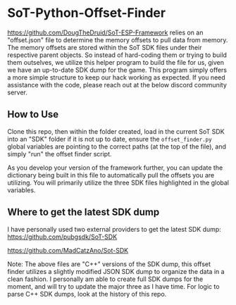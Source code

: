 # SoT-Python-Offset-Finder
https://github.com/DougTheDruid/SoT-ESP-Framework relies on an "offset.json" file to determine the 
memory offsets to pull data from memory. The memory offsets are stored within the SoT SDK files under
their respective parent objects. So instead of hard-coding them or trying to build them outselves, we 
utilize this helper program to build the file for us, given we have an up-to-date SDK dump for the game.
This program simply offers a more simple structure to keep our hack working as expected. If you need 
assistance with the code, please reach out at the below discord community server.

## How to Use
Clone this repo, then within the folder created, load in the current SoT SDK into an "SDK" folder if it is not
up to date,  ensure the `offset_finder.py` global variables are pointing to the correct paths (at the top 
of the file), and simply "run" the offset finder script.

As you develop your version of the framework further, you can update the dictionary being built in this
file to automatically pull the offsets you are utilizing. You will primarily utilize the three SDK files 
highlighted in the global variables.

## Where to get the latest SDK dump
I have personally used two external providers to get the latest SDK dump:
https://github.com/pubgsdk/SoT-SDK

https://github.com/MadCatzAno/Sot-SDK

Note: The above files are "C++" versions of the SDK dump, this offset finder utilizes a slightly modified JSON SDK dump
to organize the data in a clean fashion. I personally am able to create full SDK dumps for the moment, 
and will try to update the major three as I have time. For logic to parse C++ SDK dumps, look at the history of this
repo.